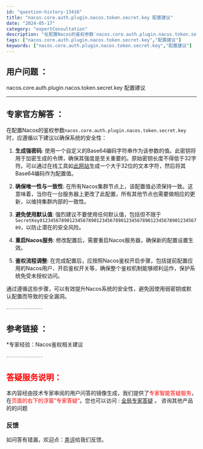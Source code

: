 ```yaml
---
id: "question-history-13416"
title: "nacos.core.auth.plugin.nacos.token.secret.key 配置建议"
date: "2024-05-17"
category: "expertConsultation"
description: "在配置Nacos的鉴权参数`nacos.core.auth.plugin.nacos.token.secret.key`时，应遵循以下建议以确保系统的安全性：1. **生成强密码**: 使用一个自定义的Base64编码字符串作为该参数的值。此密钥将用于加密生成的令牌，确保其强度是至关重要的。原始密钥"
tags: ["nacos.core.auth.plugin.nacos.token.secret.key","配置建议"]
keywords: ["nacos.core.auth.plugin.nacos.token.secret.key","配置建议"]
---
```


## 用户问题 ： 
 nacos.core.auth.plugin.nacos.token.secret.key 配置建议  

---------------
## 专家官方解答 ：

在配置Nacos的鉴权参数`nacos.core.auth.plugin.nacos.token.secret.key`时，应遵循以下建议以确保系统的安全性：

1. **生成强密码**: 使用一个自定义的Base64编码字符串作为该参数的值。此密钥将用于加密生成的令牌，确保其强度是至关重要的。原始密钥长度不得低于32字符。可以通过在线工具如[此网站](https://base64.us)生成一个大于32位的文本字符，然后将其Base64编码作为配置值。

2. **确保唯一性与一致性**: 在所有Nacos集群节点上，该配置值必须保持一致。这意味着，当你在一台服务器上更改了此配置，所有其他节点也需要做相应的更新，以维持集群内部的一致性。

3. **避免使用默认值**: 强烈建议不要使用任何默认值，包括但不限于`SecretKey012345678901234567890123456789012345678901234567890123456789`，以防止潜在的安全风险。

4. **重启Nacos服务**: 修改配置后，需要重启Nacos服务器，确保新的配置设置生效。

5. **鉴权流程调整**: 在完成配置后，应按照Nacos鉴权开启步骤，包括提前配置应用的Nacos用户、开启鉴权开关等，确保整个鉴权机制能够顺利运作，保护系统免受未授权访问。

通过遵循这些步骤，可以有效提升Nacos系统的安全性，避免因使用弱密钥或默认配置而导致的安全漏洞。


<font color="#949494">---------------</font> 


## 参考链接 ：

*专家经验：Nacos鉴权相关建议 


 <font color="#949494">---------------</font> 
 


## <font color="#FF0000">答疑服务说明：</font> 

本内容经由技术专家审阅的用户问答的镜像生成，我们提供了<font color="#FF0000">专家智能答疑服务</font>，在<font color="#FF0000">页面的右下的浮窗”专家答疑“</font>。您也可以访问 : [全局专家答疑](https://answer.opensource.alibaba.com/docs/intro) 。 咨询其他产品的的问题

### 反馈
如问答有错漏，欢迎点：[差评](https://ai.nacos.io/user/feedbackByEnhancerGradePOJOID?enhancerGradePOJOId=13891)给我们反馈。
